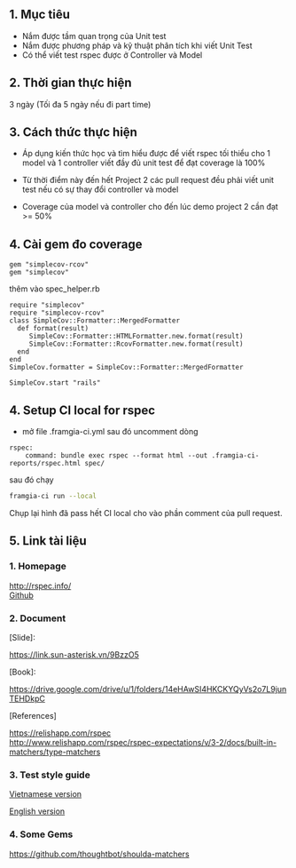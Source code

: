 ## 1. Mục tiêu
- Nắm được tầm quan trọng của Unit test
- Nắm được phương pháp và kỹ thuật phân tích khi viết Unit Test
- Có thể viết test rspec được ở Controller và Model
## 2. Thời gian thực hiện
3 ngày (Tối đa 5 ngày nếu đi part time)
## 3. Cách thức thực hiện
- Áp dụng kiến thức học và tìm hiểu được để viết rspec tối thiểu cho 1 model và 1 controller viết đầy đủ unit test để đạt coverage là 100% 

- Từ thời điểm này đến hết Project 2 các pull request đều phải viết unit test nếu có sự thay đổi controller và model
- Coverage của model và controller cho đến lúc demo project 2 cần đạt >= 50%
## 4. Cài gem đo coverage
```
gem "simplecov-rcov"
gem "simplecov"
```

thêm vào spec_helper.rb
```
require "simplecov"
require "simplecov-rcov"
class SimpleCov::Formatter::MergedFormatter
  def format(result)
     SimpleCov::Formatter::HTMLFormatter.new.format(result)
     SimpleCov::Formatter::RcovFormatter.new.format(result)
  end
end
SimpleCov.formatter = SimpleCov::Formatter::MergedFormatter

SimpleCov.start "rails"
```

## 4. Setup CI local for rspec
- mở file .framgia-ci.yml sau đó uncomment dòng
```
rspec:
    command: bundle exec rspec --format html --out .framgia-ci-reports/rspec.html spec/
```
sau đó chạy
```bash
framgia-ci run --local
```
Chụp lại hình đã pass hết CI local cho vào phần comment của pull request.

## 5. Link tài liệu
### 1. Homepage
http://rspec.info/<br>
[Github](https://github.com/rspec/rspec)

### 2. Document
[Slide]:

https://link.sun-asterisk.vn/9BzzO5

[Book]: 

https://drive.google.com/drive/u/1/folders/14eHAwSI4HKCKYQyVs2o7L9junTEHDkpC

[References]

https://relishapp.com/rspec
<br>
http://www.relishapp.com/rspec/rspec-expectations/v/3-2/docs/built-in-matchers/type-matchers
<br>


### 3. Test style guide
[Vietnamese version](https://github.com/framgia/coding-standards/blob/master/vn/rails/test.md)

[English version](https://github.com/framgia/coding-standards/blob/master/eng/rails/test.md)

### 4. Some Gems
https://github.com/thoughtbot/shoulda-matchers
